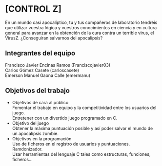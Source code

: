 # [CONTROL Z]

En un mundo casi apocalíptico, tu y tus compañeros de laboratorio tendréis que utilizar vuestra lógica y vuestros conocimientos en ciencia y en cultura general  para avanzar en la obtención de la cura contra un terrible virus, el VirusZ.
¿Conseguiran salvarnos del apocalipsis?

## Integrantes del equipo
Francisco Javier Encinas Ramos (Franciscojavier03)  
Carlos Gómez Casete (carloscasete)  
Emerson Manuel Gaona Calle (emermanu)

## Objetivos del trabajo  
* Objetivos de cara al público  
Fomentar el trabajo en equipo y la competitividad entre los usuarios del juego.  
Entretener con un divertido juego programado en C.  
* Objetivo del juego  
Obtener la máxima puntuación posible y así poder salvar el mundo de un apocalípsis zombie.  
* Objetivos en la programación  
Uso de ficheros en el registro de usuarios y puntuaciones.  
Ramdonizador.  
Usar herramientas del lenguaje C tales como estructuras, funciones, ficheros...


